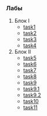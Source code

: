 
### Лабы
1. Блок I
	- [task1](task1)
	- [task2](task2)
	- [task3](task3)
	- [task4](task4)
2. Блок II
	- [task5](task5-7)
	- [task6](task5-7)
	- [task7](task5-7)
	- [task8](task8-9.1)
	- [task9](task8-9.1)
	- [task9.1](task8-9.1)
	- [task9.2](task9.2-11)
	- [task10](task9.2-11)
	- [task11](task9.2-11)
